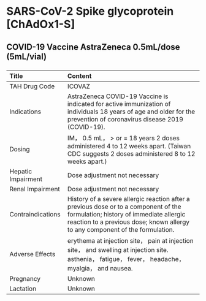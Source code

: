# SARS-CoV-2 Spike glycoprotein [ChAdOx1-S]

## COVID-19 Vaccine AstraZeneca 0.5mL/dose (5mL/vial)

##### 

| Title              | Content                                                                                                                                                                                                         |
|:-------------------|:----------------------------------------------------------------------------------------------------------------------------------------------------------------------------------------------------------------|
| TAH Drug Code      | ICOVAZ                                                                                                                                                                                                          |
| Indications        | AstraZeneca COVID-19 Vaccine is indicated for active immunization of individuals 18 years of age and older for the prevention of coronavirus disease 2019 (COVID-19).                                           |
| Dosing             | IM， 0.5 mL， > or = 18 years 2 doses administered 4 to 12 weeks apart. (Taiwan CDC suggests 2 doses administered 8 to 12 weeks apart.)                                                                         |
| Hepatic Impairment | Dose adjustment not necessary                                                                                                                                                                                   |
| Renal Impairment   | Dose adjustment not necessary                                                                                                                                                                                   |
| Contraindications  | History of a severe allergic reaction after a previous dose or to a component of the formulation; history of immediate allergic reaction to a previous dose; known allergy to any component of the formulation. |
| Adverse Effects    | erythema at injection site， pain at injection site， and swelling at injection site. asthenia， fatigue， fever， headache， myalgia， and nausea.                                                             |
| Pregnancy          | Unknown                                                                                                                                                                                                         |
| Lactation          | Unknown                                                                                                                                                                                                         |

